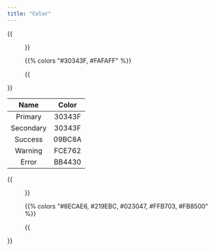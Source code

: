 ```yaml
---
title: "Color"
---
```


{{<figure caption="Float Brand Colors">}}

{{% colors "#30343F, #FAFAFF" %}}

{{</figure>}}

|   Name    | Color  |
| :-------: | :----: |
|  Primary  | 30343F |
| Secondary | 30343F |
|  Success  | 09BC8A |
|  Warning  | FCE762 |
|   Error   | BB4430 |

{{<figure caption="Float Color Palette">}}

{{% colors "#8ECAE6, #219EBC, #023047, #FFB703, #FB8500" %}}

{{</figure>}}

